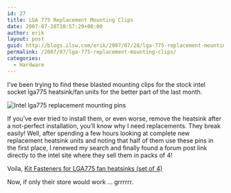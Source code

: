```yaml
---
id: 27
title: LGA 775 Replacement Mounting Clips
date: 2007-07-28T10:57:29+00:00
author: erik
layout: post
guid: http://blogs.ilsw.com/erik/2007/07/28/lga-775-replacement-mounting-clips/
permalink: /2007/07/lga-775-replacement-mounting-clips/
categories:
  - Hardware
---
```

I&#8217;ve been trying to find these blasted mounting clips for the stock intel socket lga775 heatsink/fan units for the better part of the last month.

![Intel lga775 replacement mounting pins](http://shop.intel.com/shop/product/images/SIPS1052_L.jpg)

If you&#8217;ve ever tried to install them, or even worse, remove the heatsink after a not-perfect installation, you&#8217;ll know why I need replacements. They break easily! Well, after spending a few hours looking at complete new replacement heatsink units and noting that half of them use these pins in the first place, I renewed my search and finally found a forum post link directly to the intel site where they sell them in packs of 4!

Voila, [Kit Fasteners for LGA775 fan heatsinks (set of 4)](http://shop.intel.com/shop/product.asp?pid=SIPS1052&pfid=116&pindex=1&mscssid=78D2EFD2VXPC8K6T73HFRDK7JJ6GC735) 

Now, if only their store would work &#8230; grrrrrr.